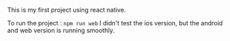 This is my first project using react native.

To run the project :
`npm run web`
I didn't test the ios version, but the android and web version is running smoothly.
